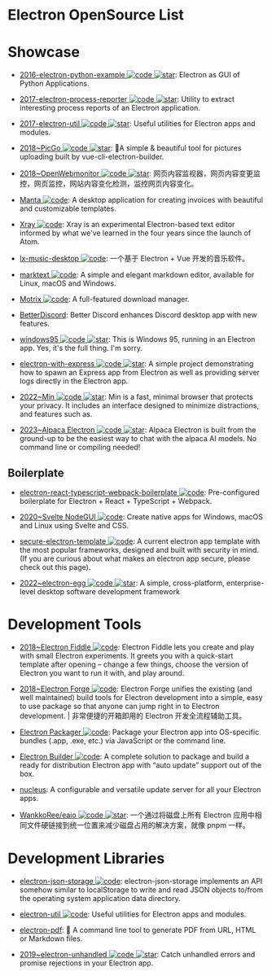 # Electron OpenSource List

# Showcase

- [2016-electron-python-example ![code](https://ng-tech.icu/assets/code.svg) ![star](https://img.shields.io/github/stars/fyears/electron-python-example)](https://github.com/fyears/electron-python-example): Electron as GUI of Python Applications.

- [2017-electron-process-reporter ![code](https://ng-tech.icu/assets/code.svg) ![star](https://img.shields.io/github/stars/getstation/electron-process-reporter)](https://github.com/getstation/electron-process-reporter): Utility to extract interesting process reports of an Electron application.

- [2017-electron-util ![code](https://ng-tech.icu/assets/code.svg) ![star](https://img.shields.io/github/stars/sindresorhus/electron-util)](https://github.com/sindresorhus/electron-util): Useful utilities for Electron apps and modules.

- [2018~PicGo ![code](https://ng-tech.icu/assets/code.svg) ![star](https://img.shields.io/github/stars/2018-Molunerfinn/PicGo)](https://github.com/2018-Molunerfinn/PicGo): 🚀A simple & beautiful tool for pictures uploading built by vue-cli-electron-builder.

- [2018~OpenWebmonitor ![code](https://ng-tech.icu/assets/code.svg) ![star](https://img.shields.io/github/stars/aceimnorstuvwxz/openwebmonitor)](https://github.com/aceimnorstuvwxz/openwebmonitor): 网页内容监视器，网页内容变更监控，网页监控，网站内容变化检测，监控网页内容变化。

- [Manta ![code](https://ng-tech.icu/assets/code.svg)](https://github.com/hql287/Manta): A desktop application for creating invoices with beautiful and customizable templates.

- [Xray ![code](https://ng-tech.icu/assets/code.svg)](https://github.com/atom/xray): Xray is an experimental Electron-based text editor informed by what we've learned in the four years since the launch of Atom.

- [lx-music-desktop ![code](https://ng-tech.icu/assets/code.svg)](https://github.com/lyswhut/lx-music-desktop): 一个基于 Electron + Vue 开发的音乐软件。

- [marktext ![code](https://ng-tech.icu/assets/code.svg)](https://github.com/marktext/marktext): A simple and elegant markdown editor, available for Linux, macOS and Windows.

- [Motrix ![code](https://ng-tech.icu/assets/code.svg)](https://github.com/agalwood/Motrix): A full-featured download manager.

- [BetterDiscord](https://github.com/BetterDiscord/BetterDiscord): Better Discord enhances Discord desktop app with new features.

- [windows95 ![code](https://ng-tech.icu/assets/code.svg) ![star](https://img.shields.io/github/stars/felixrieseberg/windows95)](https://github.com/felixrieseberg/windows95): This is Windows 95, running in an Electron app. Yes, it's the full thing. I'm sorry.

- [electron-with-express ![code](https://ng-tech.icu/assets/code.svg) ![star](https://img.shields.io/github/stars/frankhale/electron-with-express)](https://github.com/frankhale/electron-with-express): A simple project demonstrating how to spawn an Express app from Electron as well as providing server logs directly in the Electron app.

- [2022~Min ![code](https://ng-tech.icu/assets/code.svg) ![star](https://img.shields.io/github/stars/minbrowser/min)](https://github.com/minbrowser/min): Min is a fast, minimal browser that protects your privacy. It includes an interface designed to minimize distractions, and features such as.

- [2023~Alpaca Electron ![code](https://ng-tech.icu/assets/code.svg) ![star](https://img.shields.io/github/stars/ItsPi3141/alpaca-electron)](https://github.com/ItsPi3141/alpaca-electron): Alpaca Electron is built from the ground-up to be the easiest way to chat with the alpaca AI models. No command line or compiling needed!

## Boilerplate

- [electron-react-typescript-webpack-boilerplate ![code](https://ng-tech.icu/assets/code.svg)](https://github.com/Devtography/electron-react-typescript-webpack-boilerplate): Pre-configured boilerplate for Electron + React + TypeScript + Webpack.

- [2020~Svelte NodeGUI ![code](https://ng-tech.icu/assets/code.svg)](https://svelte.nodegui.org/): Create native apps for Windows, macOS and Linux using Svelte and CSS.

- [secure-electron-template ![code](https://ng-tech.icu/assets/code.svg)](https://github.com/reZach/secure-electron-template): A current electron app template with the most popular frameworks, designed and built with security in mind. (If you are curious about what makes an electron app secure, please check out this page).

- [2022~electron-egg ![code](https://ng-tech.icu/assets/code.svg) ![star](https://img.shields.io/github/stars/dromara/electron-egg)](https://github.com/dromara/electron-egg): A simple, cross-platform, enterprise-level desktop software development framework

# Development Tools

- [2018~Electron Fiddle ![code](https://ng-tech.icu/assets/code.svg)](https://github.com/electron/fiddle): Electron Fiddle lets you create and play with small Electron experiments. It greets you with a quick-start template after opening – change a few things, choose the version of Electron you want to run it with, and play around.

- [2018~Electron Forge ![code](https://ng-tech.icu/assets/code.svg)](https://github.com/electron-userland/electron-forge): Electron Forge unifies the existing (and well maintained) build tools for Electron development into a simple, easy to use package so that anyone can jump right in to Electron development. | 非常便捷的开箱即用的 Electron 开发全流程辅助工具。

- [Electron Packager ![code](https://ng-tech.icu/assets/code.svg)](https://github.com/electron-userland/electron-packager): Package your Electron app into OS-specific bundles (.app, .exe, etc.) via JavaScript or the command line.

- [Electron Builder ![code](https://ng-tech.icu/assets/code.svg)](https://github.com/electron-userland/electron-builder): A complete solution to package and build a ready for distribution Electron app with “auto update” support out of the box.

- [nucleus](https://github.com/atlassian/nucleus): A configurable and versatile update server for all your Electron apps.

- [WankkoRee/eaio ![code](https://ng-tech.icu/assets/code.svg) ![star](https://img.shields.io/github/stars/WankkoRee/eaio)](https://github.com/WankkoRee/eaio): 一个通过将磁盘上所有 Electron 应用中相同文件硬链接到统一位置来减少磁盘占用的解决方案，就像 pnpm 一样。

# Development Libraries

- [electron-json-storage ![code](https://ng-tech.icu/assets/code.svg)](https://github.com/electron-userland/electron-json-storage): electron-json-storage implements an API somehow similar to localStorage to write and read JSON objects to/from the operating system application data directory.

- [electron-util ![code](https://ng-tech.icu/assets/code.svg)](https://github.com/sindresorhus/electron-util): Useful utilities for Electron apps and modules.

- [electron-pdf](https://github.com/fraserxu/electron-pdf/tree/master): 📄 A command line tool to generate PDF from URL, HTML or Markdown files.

- [2019~electron-unhandled ![code](https://ng-tech.icu/assets/code.svg) ![star](https://img.shields.io/github/stars/sindresorhus/electron-unhandled)](https://github.com/sindresorhus/electron-unhandled): Catch unhandled errors and promise rejections in your Electron app.
